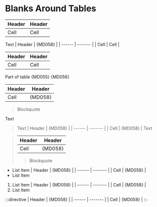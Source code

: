 # Blanks Around Tables

| Header | Header |
| ------ | ------ |
| Cell   | Cell   |

Text
| Header | {MD058} |
| ------ | ------- |
| Cell   | Cell    |

| Header | Header |
| ------ | ------ |
| Cell   | Cell   |
Part of table {MD055} {MD056}

| Header | Header  |
| ------ | ------- |
| Cell   | {MD058} |
> Blockquote

Text

> Text
> | Header | {MD058} |
> | ------ | ------- |
> | Cell   | {MD058} |
Text

> | Header | Header  |
> | ------ | ------- |
> | Cell   | {MD058} |
> > Blockquote

- List Item
  | Header | {MD058} |
  | ------ | ------- |
  | Cell   | {MD058} |
- List Item

1. List Item
   | Header | {MD058} |
   | ------ | ------- |
   | Cell   | {MD058} |
1. List Item

:::directive
| Header | {MD058} |
| ------ | ------- |
| Cell   | {MD058} |
:::
